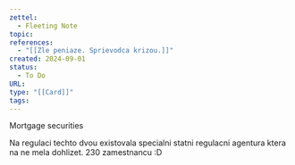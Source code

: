 ```yaml
---
zettel:
  - Fleeting Note
topic: 
references:
  - "[[Zle peniaze. Sprievodca krizou.]]"
created: 2024-09-01
status:
  - To Do
URL: 
type: "[[Card]]"
tags:
---
```



Mortgage securities

Na regulaci techto dvou existovala specialni statni regulacni agentura ktera na ne mela dohlizet. 230 zamestnancu :D

